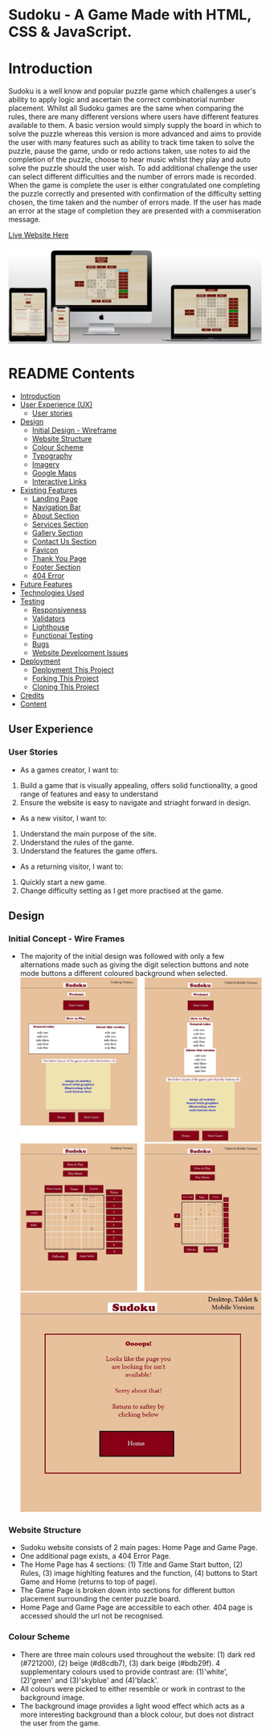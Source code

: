 # Sudoku - A Game Made with HTML, CSS & JavaScript.

# Introduction
Sudoku is a well know and popular puzzle game which challenges a user's ability to apply logic and ascertain the correct combinatorial number placement. Whilst all Sudoku games are the same when comparing the rules, there are many different versions where users have different features available to them. A basic version would simply supply the board in which to solve the puzzle whereas this version is more advanced and aims to provide the user with many features such as ability to track time taken to solve the puzzle, pause the game, undo or redo actions taken, use notes to aid the completion of the puzzle, choose to hear music whilst they play and auto solve the puzzle should the user wish. To add additional challenge the user can select different difficulties and the number of errors made is recorded. When the game is complete the user is either congratulated one completing the puzzle correctly and presented with confirmation of the difficulty setting chosen, the time taken and the number of errors made. If the user has made an error at the stage of completion they are presented with a commiseration message.

[Live Website Here](https://tonywilson1211.github.io/P2_Sudoku/)

<p align="center"><img src="assets/images/readme/devices.jpg" alt="sudoku webpage on multiple devices"></p>

# README Contents

* [Introduction](#introduction)
* [User Experience (UX)](#user-experience)
    * [User stories](#user-stories)
* [Design](#design)
    * [Initial Design - Wireframe](#initial-concept---wire-frames)
    * [Website Structure](#website-structure)
    * [Colour Scheme](#colour-scheme)
    * [Typography](#typography)
    * [Imagery](#imagery)
    * [Google Maps](#google-maps)
    * [Interactive Links](#interactive-links) 
* [Existing Features](#existing-features)
    * [Landing Page](#landing-page)
    * [Navigation Bar](#navigation-bar)
    * [About Section](#about-section)
    * [Services Section](#services-section)
    * [Gallery Section](#gallery-section)
    * [Contact Us Section](#contact-us-section)
    * [Favicon](#favicon)
    * [Thank You Page](#thank-you-page)
    * [Footer Section](#footer-section)
    * [404 Error](#404-page)
* [Future Features](#future-features)
* [Technologies Used](#technologies-used)
* [Testing](#testing)
    * [Responsiveness](#responsiveness)
    * [Validators](#validators)
    * [Lighthouse](#lighthouse)
    * [Functional Testing](#functional-testing)
    * [Bugs](#bugs)
    * [Website Development Issues](#website-development-issues)
* [Deployment](#deployment-this-project)
    * [Deployment This Project](#deployment-this-project)
    * [Forking This Project](#forking-this-project)
    * [Cloning This Project](#cloning-this-project)
* [Credits](#credits)
* [Content](#content)

## User Experience

 ### User Stories

* As a games creator, I want to:
  
1. Build a game that is visually appealing, offers solid functionality, a good range of features and easy to understand
2. Ensure the website is easy to navigate and striaght forward in design.
   
* As a new visitor, I want to:

1. Understand the main purpose of the site.
2. Understand the rules of the game.
3. Understand the features the game offers. 
   
* As a returning visitor, I want to:

1. Quickly start a new game.
2. Change difficulty setting as I get more practised at the game. 

## Design

### Initial Concept - Wire Frames
* The majority of the initial design was followed with only a few alternations made such as giving the digit selection buttons and note mode buttons a different coloured background when selected.
![Home Page](assets/images/readme/home.jpg)<br>
![Home Page](assets/images/readme/game.jpg)<br>
![Home Page](assets/images/readme/error.jpg)<br>

### Website Structure
* Sudoku website consists of 2 main pages: Home Page and Game Page.
* One additional page exists, a 404 Error Page.
* The Home Page has 4 sections: (1) Title and Game Start button, (2) Rules, (3) image highlting features and the function, (4) buttons to Start Game and Home (returns to top of page). 
* The Game Page is broken down into sections for different button placement surrounding the center puzzle board.
* Home Page and Game Page are accessible to each other. 404 page is accessed should the url not be recognised.

### Colour Scheme
* There are three main colours used throughout the website: (1) dark red (#721200), (2) beige (#d8cdb7), (3) dark beige (#bdb29f). 4 supplementary colours used to provide contrast are: (1)'white', (2)'green' and (3)'skyblue' and (4)'black'.<br>
* All colours were picked to either resemble or work in contrast to the background image.
* The background image provides a light wood effect which acts as a more interesting background than a block colour, but does not distract the user from the game. <br>
